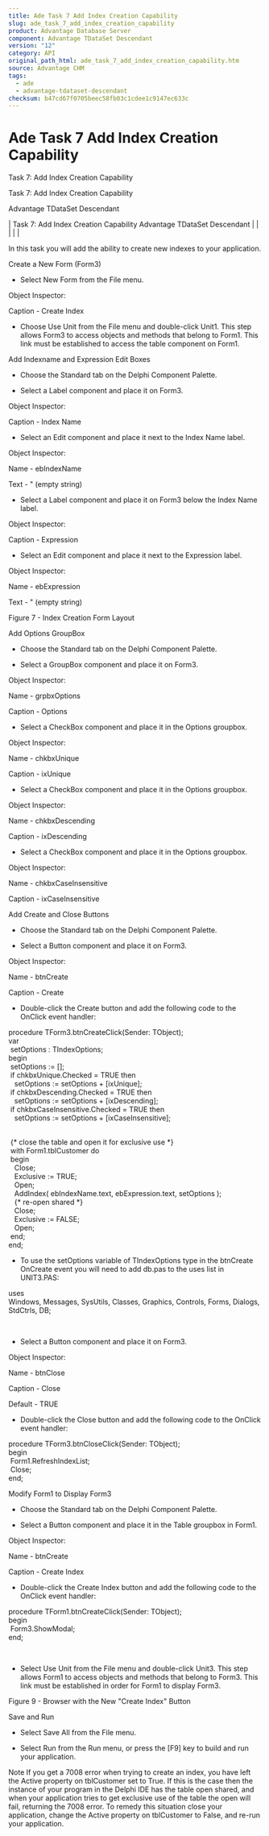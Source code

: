 ```yaml
---
title: Ade Task 7 Add Index Creation Capability
slug: ade_task_7_add_index_creation_capability
product: Advantage Database Server
component: Advantage TDataSet Descendant
version: "12"
category: API
original_path_html: ade_task_7_add_index_creation_capability.htm
source: Advantage CHM
tags:
  - ade
  - advantage-tdataset-descendant
checksum: b47cd67f0705beec58fb03c1cdee1c9147ec633c
---
```


# Ade Task 7 Add Index Creation Capability

Task 7: Add Index Creation Capability

Task 7: Add Index Creation Capability

Advantage TDataSet Descendant

| Task 7: Add Index Creation Capability  Advantage TDataSet Descendant |  |  |  |  |

In this task you will add the ability to create new indexes to your application.

Create a New Form (Form3)

- Select New Form from the File menu.

Object Inspector:

Caption - Create Index

- Choose Use Unit from the File menu and double-click Unit1. This step allows Form3 to access objects and methods that belong to Form1. This link must be established to access the table component on Form1.

Add Indexname and Expression Edit Boxes

- Choose the Standard tab on the Delphi Component Palette.

- Select a Label component and place it on Form3.

Object Inspector:

Caption - Index Name

- Select an Edit component and place it next to the Index Name label.

Object Inspector:

Name - ebIndexName

Text - " (empty string)

- Select a Label component and place it on Form3 below the Index Name label.

Object Inspector:

Caption - Expression

- Select an Edit component and place it next to the Expression label.

Object Inspector:

Name - ebExpression

Text - " (empty string)

Figure 7 - Index Creation Form Layout

Add Options GroupBox

- Choose the Standard tab on the Delphi Component Palette.

- Select a GroupBox component and place it on Form3.

Object Inspector:

Name - grpbxOptions

Caption - Options

- Select a CheckBox component and place it in the Options groupbox.

Object Inspector:

Name - chkbxUnique

Caption - ixUnique

- Select a CheckBox component and place it in the Options groupbox.

Object Inspector:

Name - chkbxDescending

Caption - ixDescending

- Select a CheckBox component and place it in the Options groupbox.

Object Inspector:

Name - chkbxCaseInsensitive

Caption - ixCaseInsensitive

Add Create and Close Buttons

- Choose the Standard tab on the Delphi Component Palette.

- Select a Button component and place it on Form3.

Object Inspector:

Name - btnCreate

Caption - Create

- Double-click the Create button and add the following code to the OnClick event handler:

procedure TForm3.btnCreateClick(Sender: TObject);  
var  
  setOptions : TIndexOptions;   
begin  
  setOptions := [];   
  if chkbxUnique.Checked = TRUE then   
    setOptions := setOptions + [ixUnique];   
  if chkbxDescending.Checked = TRUE then   
    setOptions := setOptions + [ixDescending];   
  if chkbxCaseInsensitive.Checked = TRUE then  
    setOptions := setOptions + [ixCaseInsensitive];

   
  {\* close the table and open it for exclusive use \*}   
  with Form1.tblCustomer do   
  begin   
    Close;   
    Exclusive := TRUE;   
    Open;   
    AddIndex( ebIndexName.text, ebExpression.text, setOptions );   
    {\* re-open shared \*}   
    Close;   
    Exclusive := FALSE;   
    Open;   
  end;   
end;

- To use the setOptions variable of TIndexOptions type in the btnCreate OnCreate event you will need to add db.pas to the uses list in UNIT3.PAS:

uses  
Windows, Messages, SysUtils, Classes, Graphics, Controls, Forms, Dialogs, StdCtrls, DB;

 

- Select a Button component and place it on Form3.

Object Inspector:

Name - btnClose

Caption - Close

Default - TRUE

- Double-click the Close button and add the following code to the OnClick event handler:

procedure TForm3.btnCloseClick(Sender: TObject);  
begin  
  Form1.RefreshIndexList;   
  Close;   
end;

Modify Form1 to Display Form3

- Choose the Standard tab on the Delphi Component Palette.

- Select a Button component and place it in the Table groupbox in Form1.

Object Inspector:

Name - btnCreate

Caption - Create Index

- Double-click the Create Index button and add the following code to the OnClick event handler:

procedure TForm1.btnCreateClick(Sender: TObject);  
begin  
  Form3.ShowModal;   
end;

 

- Select Use Unit from the File menu and double-click Unit3. This step allows Form1 to access objects and methods that belong to Form3. This link must be established in order for Form1 to display Form3.

Figure 9 - Browser with the New "Create Index" Button

Save and Run

- Select Save All from the File menu.

- Select Run from the Run menu, or press the [F9] key to build and run your application.

Note If you get a 7008 error when trying to create an index, you have left the Active property on tblCustomer set to True. If this is the case then the instance of your program in the Delphi IDE has the table open shared, and when your application tries to get exclusive use of the table the open will fail, returning the 7008 error. To remedy this situation close your application, change the Active property on tblCustomer to False, and re-run your application.
